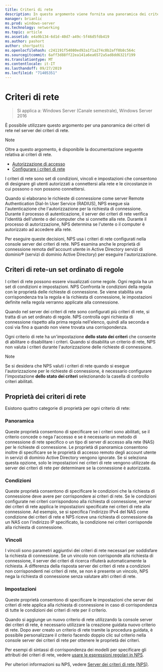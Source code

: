 ```yaml
---
title: Criteri di rete
description: In questo argomento viene fornita una panoramica dei criteri di rete per server dei criteri di rete in Windows Server 2016 e sono inclusi collegamenti a indicazioni aggiuntive su server dei criteri di rete.
manager: brianlic
ms.prod: windows-server
ms.technology: networking
ms.topic: article
ms.assetid: e4a9b134-6d1d-40d7-a49c-5f46d5fdb419
ms.author: pashort
author: shortpatti
ms.openlocfilehash: c241191f54080ed92a1f1a274c0b2aff0b8c564c
ms.sourcegitcommit: 6aff3d88ff22ea141a6ea6572a5ad8dd6321f199
ms.translationtype: MT
ms.contentlocale: it-IT
ms.lasthandoff: 09/27/2019
ms.locfileid: "71405351"
---
```

# <a name="network-policies"></a>Criteri di rete

>Si applica a: Windows Server (Canale semestrale), Windows Server 2016

È possibile utilizzare questo argomento per una panoramica dei criteri di rete nel server dei criteri di rete.

>[!NOTE]
>Oltre a questo argomento, è disponibile la documentazione seguente relativa ai criteri di rete.
> - [Autorizzazione di accesso](nps-np-access.md)
> - [Configurare i criteri di rete](nps-np-configure.md)

I criteri di rete sono set di condizioni, vincoli e impostazioni che consentono di designare gli utenti autorizzati a connettersi alla rete e le circostanze in cui possono o non possono connettersi.

Quando si elaborano le richieste di connessione come server Remote Authentication Dial-In User Service (RADIUS), NPS esegue sia l'autenticazione che l'autorizzazione per la richiesta di connessione. Durante il processo di autenticazione, il server dei criteri di rete verifica l'identità dell'utente o del computer che si connette alla rete. Durante il processo di autorizzazione, NPS determina se l'utente o il computer è autorizzato ad accedere alla rete.

Per eseguire queste decisioni, NPS usa i criteri di rete configurati nella console server dei criteri di rete. NPS esamina anche le proprietà di connessione remota dell'account utente in Active Directory servizi di dominio&reg; \(servizi di dominio Active Directory\) per eseguire l'autorizzazione.

## <a name="network-policies---an-ordered-set-of-rules"></a>Criteri di rete-un set ordinato di regole

I criteri di rete possono essere visualizzati come regole. Ogni regola ha un set di condizioni e impostazioni. NPS Confronta le condizioni della regola con le proprietà delle richieste di connessione. Se viene stabilita una corrispondenza tra la regola e la richiesta di connessione, le impostazioni definite nella regola verranno applicate alla connessione.

Quando nel server dei criteri di rete sono configurati più criteri di rete, si tratta di un set ordinato di regole. NPS controlla ogni richiesta di connessione rispetto alla prima regola nell'elenco, quindi alla seconda e così via fino a quando non viene trovata una corrispondenza.

Ogni criterio di rete ha un'impostazione **dello stato dei criteri** che consente di abilitare o disabilitare i criteri. Quando si disabilita un criterio di rete, NPS non valuta i criteri durante l'autorizzazione delle richieste di connessione.

>[!NOTE]
>Se si desidera che NPS valuti i criteri di rete quando si esegue l'autorizzazione per le richieste di connessione, è necessario configurare l'impostazione **dello stato dei criteri** selezionando la casella di controllo criteri abilitati.

## <a name="network-policy-properties"></a>Proprietà dei criteri di rete

Esistono quattro categorie di proprietà per ogni criterio di rete:

### <a name="overview"></a>Panoramica

 Queste proprietà consentono di specificare se i criteri sono abilitati, se il criterio concede o nega l'accesso e se è necessario un metodo di connessione di rete specifico o un tipo di server di accesso alla rete (NAS) per le richieste di connessione. Le proprietà di panoramica consentono inoltre di specificare se le proprietà di accesso remoto degli account utente in servizi di dominio Active Directory vengono ignorate. Se si seleziona questa opzione, solo le impostazioni nei criteri di rete vengono utilizzate da server dei criteri di rete per determinare se la connessione è autorizzata.


### <a name="conditions"></a>Condizioni

 Queste proprietà consentono di specificare le condizioni che la richiesta di connessione deve avere per corrispondere ai criteri di rete. Se le condizioni configurate nei criteri corrispondono alla richiesta di connessione, server dei criteri di rete applica le impostazioni specificate nei criteri di rete alla connessione. Ad esempio, se si specifica l'indirizzo IPv4 del NAS come condizione dei criteri di rete e NPS riceve una richiesta di connessione da un NAS con l'indirizzo IP specificato, la condizione nei criteri corrisponde alla richiesta di connessione. 


### <a name="constraints"></a>Vincoli

 I vincoli sono parametri aggiuntivi dei criteri di rete necessari per soddisfare la richiesta di connessione. Se un vincolo non corrisponde alla richiesta di connessione, il server dei criteri di ricerca rifiuterà automaticamente la richiesta. A differenza della risposta server dei criteri di rete a condizioni non corrispondenti nei criteri di rete, se non è presente un vincolo, NPS nega la richiesta di connessione senza valutare altri criteri di rete.

### <a name="settings"></a>Impostazioni

 Queste proprietà consentono di specificare le impostazioni che server dei criteri di rete applica alla richiesta di connessione in caso di corrispondenza di tutte le condizioni dei criteri di rete per il criterio.

Quando si aggiunge un nuovo criterio di rete utilizzando la console server dei criteri di rete, è necessario utilizzare la creazione guidata nuovo criterio di rete. Dopo aver creato un criterio di rete tramite la procedura guidata, è possibile personalizzare il criterio facendo doppio clic sul criterio nella console server dei criteri di rete per ottenere le proprietà dei criteri.

Per esempi di sintassi di corrispondenza dei modelli per specificare gli attributi dei criteri di rete, vedere [usare le espressioni regolari in NPS](nps-crp-reg-expressions.md).

Per ulteriori informazioni su NPS, vedere [Server dei criteri di rete (NPS)](nps-top.md).
